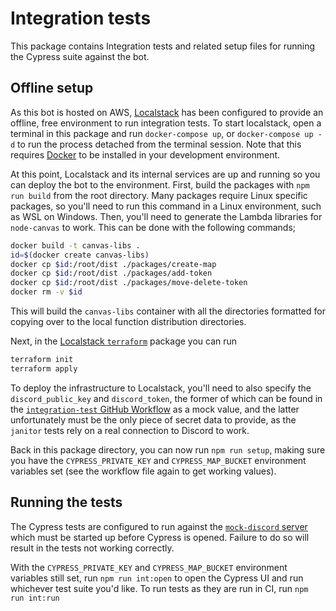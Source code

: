 # Integration tests

This package contains Integration tests and related setup files for running the Cypress suite against the bot.

## Offline setup

As this bot is hosted on AWS, [Localstack](localstack.cloud) has been configured to provide an offline, free environment to run integration tests. To start localstack, open a terminal in this package and run `docker-compose up`, or `docker-compose up -d` to run the process detached from the terminal session. Note that this requires [Docker](docker.io) to be installed in your development environment.

At this point, Localstack and its internal services are up and running so you can deploy the bot to the environment. First, build the packages with `npm run build` from the root directory. Many packages require Linux specific packages, so you'll need to run this command in a Linux environment, such as WSL on Windows. Then, you'll need to generate the Lambda libraries for `node-canvas` to work. This can be done with the following commands;

```sh
docker build -t canvas-libs .
id=$(docker create canvas-libs)
docker cp $id:/root/dist ./packages/create-map
docker cp $id:/root/dist ./packages/add-token
docker cp $id:/root/dist ./packages/move-delete-token
docker rm -v $id
```

This will build the `canvas-libs` container with all the directories formatted for copying over to the local function distribution directories.

Next, in the [Localstack `terraform`](../terraform/localstack) package you can run

```sh
terraform init
terraform apply
```

To deploy the infrastructure to Localstack, you'll need to also specify the `discord_public_key` and `discord_token`, the former of which can be found in the [`integration-test` GitHub Workflow](../../.github/workflows/integration-test.yml) as a mock value, and the latter unfortunately must be the only piece of secret data to provide, as the `janitor` tests rely on a real connection to Discord to work.

Back in this package directory, you can now run `npm run setup`, making sure you have the `CYPRESS_PRIVATE_KEY` and `CYPRESS_MAP_BUCKET` environment variables set (see the workflow file again to get working values).

## Running the tests

The Cypress tests are configured to run against the [`mock-discord` server](../mock-discord) which must be started up before Cypress is opened. Failure to do so will result in the tests not working correctly.

With the `CYPRESS_PRIVATE_KEY` and `CYPRESS_MAP_BUCKET` environment variables still set, run `npm run int:open` to open the Cypress UI and run whichever test suite you'd like. To run tests as they are run in CI, run `npm run int:run`
